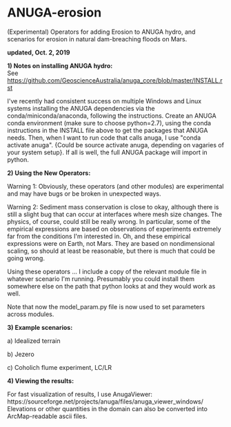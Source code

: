 # ANUGA-erosion
(Experimental) Operators for adding Erosion to ANUGA hydro, and scenarios for erosion in natural dam-breaching floods on Mars.

<b>updated, Oct. 2, 2019</b>

<b>1) Notes on installing ANUGA hydro:</b><br>
See https://github.com/GeoscienceAustralia/anuga_core/blob/master/INSTALL.rst<br>

<p>I've recently had consistent success on  multiple Windows and Linux systems installing the ANUGA dependencies via the conda/miniconda/anaconda, following the instructions.  Create an ANUGA conda environment (make sure to choose python=2.7), using the conda instructions in the INSTALL file above to get the packages that ANUGA needs. Then, when I want to run code that calls anuga, I use "conda activate anuga".  {Could be source activate anuga, depending on vagaries of your system setup}.  If all is well, the full ANUGA package will  import in python. 

<b>2) Using the New Operators:</b><br>
<p>Warning 1: Obviously, these operators (and other modules) are experimental and may have bugs or be broken in unexpected ways.  <br>
<p>Warning 2: Sediment mass conservation is close to okay, although there is still a slight bug that can occur at interfaces where mesh size changes.  The physics, of course, could still be really wrong. In particular, some of the empirical expressions are based on observations of experiments extremely far from the conditions I'm interested in.  Oh, and these empirical expressions were on Earth, not Mars. They are based on nondimensional scaling, so should at least be reasonable, but there is much that could be going wrong. <br>

<p>Using these operators ... I include a copy of the relevant module file in whatever scenario I'm running.  Presumably you could install them somewhere else on the path that python looks at and they would work as well.

Note that now the model_param.py file is now used to set parameters across modules.

<b>3) Example scenarios:</b><br>
<p>a) Idealized terrain
<p>b) Jezero
<p>c) Coholich flume experiment, LC/LR

<b>4) Viewing the results:</b> 
<p>For fast visualization of results, I use AnugaViewer: https://sourceforge.net/projects/anuga/files/anuga_viewer_windows/<br>
Elevations or other quantities in the domain can also be converted into ArcMap-readable ascii files. 
